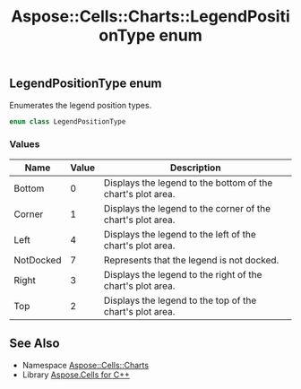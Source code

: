 ﻿---
title: Aspose::Cells::Charts::LegendPositionType enum
linktitle: LegendPositionType
second_title: Aspose.Cells for C++ API Reference
description: 'Aspose::Cells::Charts::LegendPositionType enum. Enumerates the legend position types in C++.'
type: docs
weight: 5400
url: /cpp/aspose.cells.charts/legendpositiontype/
---
## LegendPositionType enum


Enumerates the legend position types.

```cpp
enum class LegendPositionType
```

### Values

| Name | Value | Description |
| --- | --- | --- |
| Bottom | 0 | Displays the legend to the bottom of the chart's plot area. |
| Corner | 1 | Displays the legend to the corner of the chart's plot area. |
| Left | 4 | Displays the legend to the left of the chart's plot area. |
| NotDocked | 7 | Represents that the legend is not docked. |
| Right | 3 | Displays the legend to the right of the chart's plot area. |
| Top | 2 | Displays the legend to the top of the chart's plot area. |

## See Also

* Namespace [Aspose::Cells::Charts](../)
* Library [Aspose.Cells for C++](../../)
